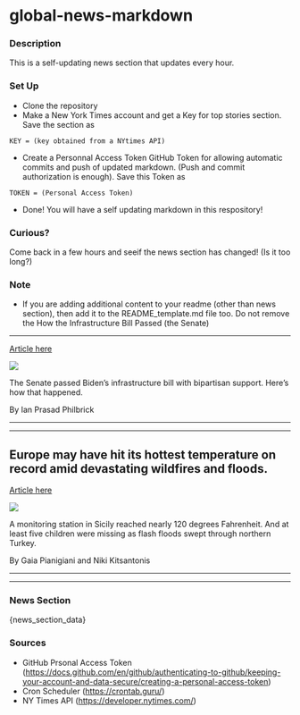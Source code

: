 # global-news-markdown

### Description 
This is a self-updating news section that updates every hour.

### Set Up 
* Clone the repository
* Make a New York Times account and get a Key for top stories section. Save the section as 
 ```
 KEY = (key obtained from a NYtimes API)
 ```
*  Create a Personnal Access Token GitHub Token for allowing automatic commits and push of updated markdown. (Push and commit authorization is enough). Save this Token as 
```
TOKEN = (Personal Access Token)
```
* Done! You will have a self updating markdown in this respository!

### Curious?
Come back in a few hours and seeif the news section has changed! (Is it too long?)

### Note
* If you are adding additional content to your readme (other than news section), then add it to the README_template.md file too. Do not remove the How the Infrastructure Bill Passed (the Senate)
-----------------------------------------------

[Article here](https://www.nytimes.com/2021/08/12/briefing/infrastructure-bill-senate-bipartisan.html)

[![](https://static01.nyt.com/images/2021/08/12/lens/12ambriefing-promo/12ambriefing-bipartisan-superJumbo-v2.jpg)](https://www.nytimes.com/2021/08/12/briefing/infrastructure-bill-senate-bipartisan.html)

The Senate passed Biden’s infrastructure bill with bipartisan support. Here’s how that happened.

By Ian Prasad Philbrick

* * *

* * *

Europe may have hit its hottest temperature on record amid devastating wildfires and floods.
--------------------------------------------------------------------------------------------

[Article here](https://www.nytimes.com/2021/08/12/climate/europe-hottest-temperature-sicily.html)

[![](https://static01.nyt.com/images/2021/08/12/world/12Italy-heat-02/merlin_193155696_18d9c713-b5e9-43f1-9a2d-afe1c77b6cd7-superJumbo.jpg)](https://www.nytimes.com/2021/08/12/climate/europe-hottest-temperature-sicily.html)

A monitoring station in Sicily reached nearly 120 degrees Fahrenheit. And at least five children were missing as flash floods swept through northern Turkey.

By Gaia Pianigiani and Niki Kitsantonis

* * *

* * *

### News Section 
{news_section_data}


### Sources 
* GitHub Prsonal Access Token (https://docs.github.com/en/github/authenticating-to-github/keeping-your-account-and-data-secure/creating-a-personal-access-token)
* Cron Scheduler (https://crontab.guru/)
* NY Times API (https://developer.nytimes.com/)
